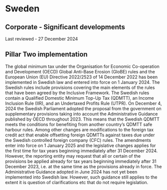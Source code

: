 # Sweden
## Corporate - Significant developments
Last reviewed - 27 December 2024
## Pillar Two implementation
The global minimum tax under the Organisation for Economic Co-operation and Development (OECD) Global Anti-Base Erosion (GloBE) rules and the European Union (EU) Directive 2022/2523 of 14 December 2022 has been implemented in Swedish law and entered into force on 1 January 2024. The Swedish rules include provisions covering the main elements of the rules that have been agreed by the Inclusive Framework. The Swedish rules contain a Qualified Domestic Minimum Top-Up Tax (QDMTT), an Income Inclusion Rule (IIR), and an Undertaxed Profits Rule (UTPR).
On December 4, 2024 the Swedish Parliament adopted the proposal from the government on supplementary provisions taking into account the Administrative Guidance published by OECD throughout 2023. This means that the Swedish QDMTT meets the conditions for benefiting from another country’s QDMTT safe harbour rules. Among other changes are modifications to the foreign tax credit act that enable offsetting foreign QDMTTs against taxes due under the Swedish controlled foreign company (CFC) rules. The amendments enter into force on 1 January 2025 and the legislative changes applies for the first time for tax years beginning immediately after 31 December 2024. However, the reporting entity may request that all or certain of the provisions be applied already for tax years beginning immediately after 31 December 2023, i.e. at the same time as the provisions already in force.
The Administrative Guidance adopted in June 2024 has not yet been implemented into Swedish law. However, such guidance still applies to the extent it is question of clarifications etc that do not require legislation. 
